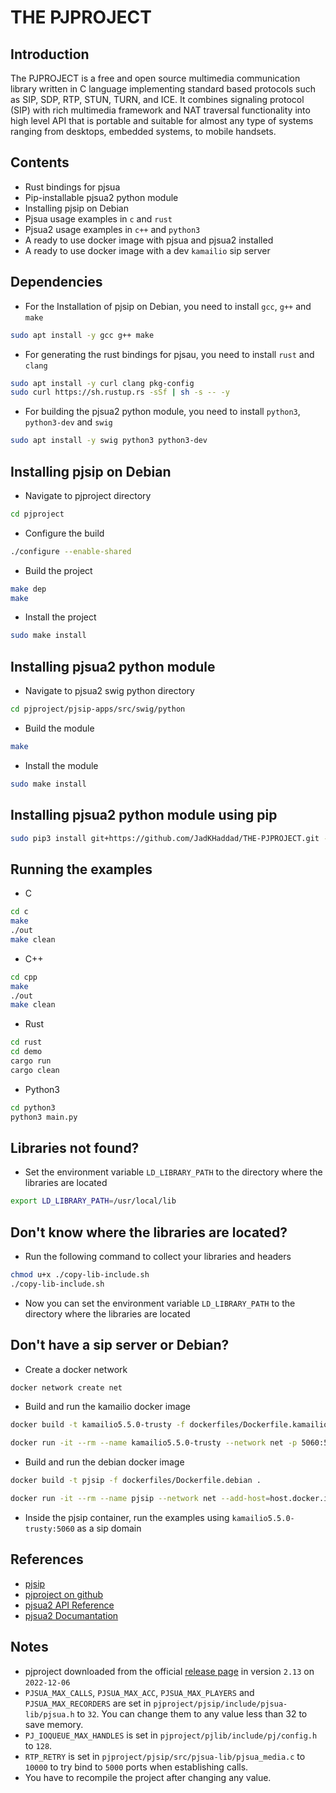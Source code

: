 # THE PJPROJECT

## Introduction
The PJPROJECT is a free and open source multimedia communication library written in C language implementing standard based protocols such as SIP, SDP, RTP, STUN, TURN, and ICE. It combines signaling protocol (SIP) with rich multimedia framework and NAT traversal functionality into high level API that is portable and suitable for almost any type of systems ranging from desktops, embedded systems, to mobile handsets.

## Contents
* Rust bindings for pjsua
* Pip-installable pjsua2 python module
* Installing pjsip on Debian
* Pjsua usage examples in ```c``` and ```rust```
* Pjsua2 usage examples in ```c++``` and ```python3```
* A ready to use docker image with pjsua and pjsua2 installed
* A ready to use docker image with a dev ```kamailio``` sip server

## Dependencies
* For the Installation of pjsip on Debian, you need to install ```gcc```, ```g++``` and ```make```
```sh
sudo apt install -y gcc g++ make
``` 
* For generating the rust bindings for pjsau, you need to install ```rust``` and ```clang```
```sh
sudo apt install -y curl clang pkg-config
sudo curl https://sh.rustup.rs -sSf | sh -s -- -y
```
* For building the pjsua2 python module, you need to install ```python3```, ```python3-dev``` and ```swig```
```sh
sudo apt install -y swig python3 python3-dev
```
## Installing pjsip on Debian
* Navigate to pjproject directory
```sh
cd pjproject
```
* Configure the build
```sh
./configure --enable-shared
```
* Build the project
```sh
make dep
make
```
* Install the project
```sh
sudo make install
```
## Installing pjsua2 python module

* Navigate to pjsua2 swig python directory
```sh
cd pjproject/pjsip-apps/src/swig/python
```
* Build the module
```sh
make
```
* Install the module
```sh
sudo make install
```

## Installing pjsua2 python module using pip
```sh
sudo pip3 install git+https://github.com/JadKHaddad/THE-PJPROJECT.git --verbose
```

## Running the examples

* C
```sh
cd c
make
./out
make clean
```
* C++
```sh
cd cpp
make
./out
make clean
```
* Rust
```sh
cd rust
cd demo
cargo run
cargo clean
``` 
* Python3
```sh
cd python3
python3 main.py
```

## Libraries not found?
* Set the environment variable ```LD_LIBRARY_PATH``` to the directory where the libraries are located
```sh
export LD_LIBRARY_PATH=/usr/local/lib
```
## Don't know where the libraries are located?
* Run the following command to collect your libraries and headers
```sh
chmod u+x ./copy-lib-include.sh
./copy-lib-include.sh
```
* Now you can set the environment variable ```LD_LIBRARY_PATH``` to the directory where the libraries are located

## Don't have a sip server or Debian?

* Create a docker network
```sh
docker network create net
```
* Build and run the kamailio docker image
```sh
docker build -t kamailio5.5.0-trusty -f dockerfiles/Dockerfile.kamailio .

docker run -it --rm --name kamailio5.5.0-trusty --network net -p 5060:5060/udp kamailio5.5.0-trusty
```
* Build and run the debian docker image
```sh
docker build -t pjsip -f dockerfiles/Dockerfile.debian .

docker run -it --rm --name pjsip --network net --add-host=host.docker.internal:host-gateway pjsip
```
* Inside the pjsip container, run the examples using ```kamailio5.5.0-trusty:5060``` as a sip domain

## References

* [pjsip](https://www.pjsip.org/)
* [pjproject on github](https://github.com/pjsip/pjproject)
* [pjsua2 API Reference](https://www.pjsip.org/pjsip/docs/html/group__PJSUA2__Ref.htm)
* [pjsua2 Documantation](https://www.pjsip.org/docs/book-latest/html/)

## Notes
* pjproject downloaded from the official [release page](https://github.com/pjsip/pjproject/releases) in version ```2.13``` on ```2022-12-06```
* ```PJSUA_MAX_CALLS```, ```PJSUA_MAX_ACC```, ```PJSUA_MAX_PLAYERS``` and ```PJSUA_MAX_RECORDERS``` are set in ```pjproject/pjsip/include/pjsua-lib/pjsua.h``` to ```32```. You can change them to any value less than 32 to save memory.
* ```PJ_IOQUEUE_MAX_HANDLES``` is set in ```pjproject/pjlib/include/pj/config.h``` to ```128```.
* ```RTP_RETRY``` is set in ```pjproject/pjsip/src/pjsua-lib/pjsua_media.c``` to ```10000``` to try bind to ```5000``` ports when establishing calls.
* You have to recompile the project after changing any value.